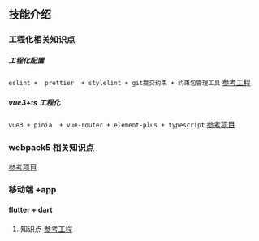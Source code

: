 ## 技能介绍

### 工程化相关知识点

##### 工程化配置

`eslint +  prettier  + stylelint + git提交约束 + 约束包管理工具`
[参考工程](https://github.com/wxStart/engineering-configuration)

##### vue3+ts 工程化
`vue3 + pinia  + vue-router + element-plus + typescript`
[参考项目](https://github.com/wxStart/vue3-mallManagement)

### webpack5 相关知识点

[参考项目](https://github.com/wxStart/webpack-5)


### 移动端 +app
#### flutter + dart
1. 知识点 [参考工程](https://github.com/wxStart/flutter-dart-zhishi)